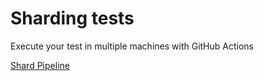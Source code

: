 # Sharding tests

Execute your test in multiple machines with GitHub Actions

[Shard Pipeline](../../.github/workflows/shard.yml)

